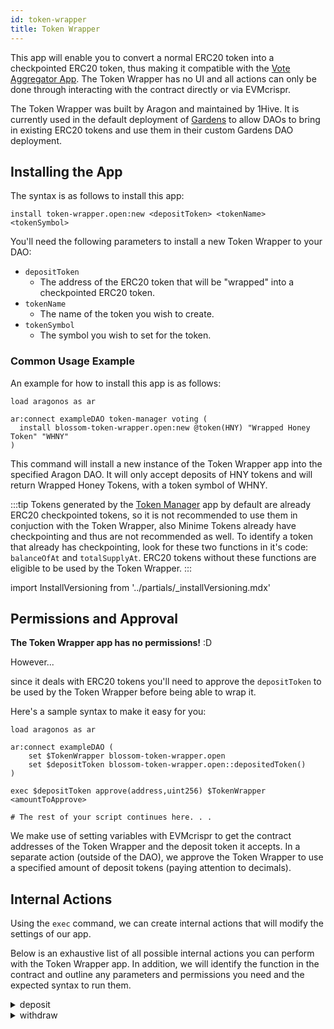 ```yaml
---
id: token-wrapper
title: Token Wrapper
---
```


This app will enable you to convert a normal ERC20 token into a checkpointed ERC20 token, thus making it compatible with the [Vote Aggregator App](./vote-aggregator.md). The Token Wrapper has no UI and all actions can only be done through interacting with the contract directly or via EVMcrispr. 

The Token Wrapper was built by Aragon and maintained by 1Hive. It is currently used in the default deployment of [Gardens](https://gardens.1hive.org/#/home) to allow DAOs to bring in existing ERC20 tokens and use them in their custom Gardens DAO deployment.

## Installing the App

The syntax is as follows to install this app:

```
install token-wrapper.open:new <depositToken> <tokenName> <tokenSymbol>
```

You'll need the following parameters to install a new Token Wrapper to your DAO:

- `depositToken`
    - The address of the ERC20 token that will be "wrapped" into a checkpointed ERC20 token.
- `tokenName`
    - The name of the token you wish to create.
- `tokenSymbol`
    - The symbol you wish to set for the token.

### Common Usage Example

An example for how to install this app is as follows:

```
load aragonos as ar

ar:connect exampleDAO token-manager voting (
  install blossom-token-wrapper.open:new @token(HNY) "Wrapped Honey Token" "WHNY"
)
```

This command will install a new instance of the Token Wrapper app into the specified Aragon DAO. It will only accept deposits of HNY tokens and will return Wrapped Honey Tokens, with a token symbol of WHNY.

:::tip 
Tokens generated by the [Token Manager](./token-manager.mdx) app by default are already ERC20 checkpointed tokens, so it is not recommended to use them in conjuction with the Token Wrapper, also Minime Tokens already have checkpointing and thus are not recommended as well. To identify a token that already has checkpointing, look for these two functions in it's code: `balanceOfAt` and `totalSupplyAt`. ERC20 tokens without these functions are eligible to be used by the Token Wrapper.
:::


import InstallVersioning from '../partials/_installVersioning.mdx'

<InstallVersioning />

## Permissions and Approval

**The Token Wrapper app has no permissions!** :D

<span id='bigItalic'>However...</span>  <br />

 since it deals with ERC20 tokens you'll need to approve the `depositToken` to be used by the Token Wrapper before being able to wrap it.

Here's a sample syntax to make it easy for you:

```
load aragonos as ar

ar:connect exampleDAO (
    set $TokenWrapper blossom-token-wrapper.open
    set $depositToken blossom-token-wrapper.open::depositedToken()
)

exec $depositToken approve(address,uint256) $TokenWrapper <amountToApprove>

# The rest of your script continues here. . . 
```

We make use of setting variables with EVMcrispr to get the contract addresses of the Token Wrapper and the deposit token it accepts. In a separate action (outside of the DAO), we approve the Token Wrapper to use a specified amount of deposit tokens (paying attention to decimals).

## Internal Actions

Using the `exec` command, we can create internal actions that will modify the settings of our app.

Below is an exhaustive list of all possible internal actions you can perform with the Token Wrapper app. In addition, we will identify the function in the contract and outline any parameters and permissions you need and the expected syntax to run them.

<details><summary>deposit</summary>
This function will deposit a given amount of tokens into the Token Wrapper and the app will issue a 1:1 matching amount of wrapped tokens in return.

#### Parameters 

- `amount` - The amount of tokens you wish to deposit into the Token Wrapper. (uint256)

#### Syntax 

```
exec blossom-token-wrapper.open deposit <amount>
```

#### Usage Example

```
exec blossom-token-wrapper.open deposit 100e18
```

This will deposit 100 of the deposit tokens into the Token Wrapper. This will only work if the token has already been approved, read [Permissions and Approval](#permissions-and-approval) for more info.

</details>

<details><summary>withdraw</summary>
This function will withdraw a given amount of tokens from Token Wrapper and the app will return the tokens from the contact and burn the wrapped tokens held by the sender at a 1:1 ratio.

#### Parameters 

- `amount` - The amount of tokens you wish to withdraw from the Token Wrapper. (uint256)

#### Syntax 

```
exec blossom-token-wrapper.open withdraw <amount>
```

#### Usage Example

```
exec blossom-token-wrapper.open withdraw 100e18
```

This will withdraw 100 of the deposit tokens from the Token Wrapper. Concurrently, 100 wrapped tokens will also be burned by the Token Wrapper.

</details>